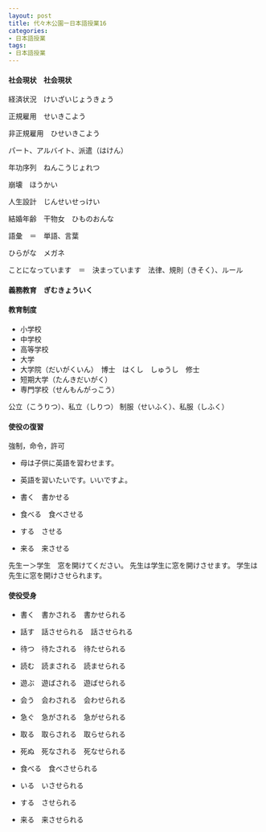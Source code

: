 ```yaml
---
layout: post
title: 代々木公園ー日本語授業16
categories:
- 日本語授業
tags:
- 日本語授業
---
```

#### 社会現状　社会現状
経済状況　けいざいじょうきょう

正規雇用　せいきこよう

非正規雇用　ひせいきこよう

パート、アルバイト、派遣（はけん）

年功序列　ねんこうじょれつ

崩壊　ほうかい

人生設計　じんせいせっけい

結婚年齢　干物女　ひものおんな

語彙　＝　単語、言葉

ひらがな　メガネ

ことになっています　＝　決まっています　法律、規則（きそく）、ルール

#### 義務教育　ぎむきょういく
#### 教育制度
* 小学校
* 中学校
* 高等学校
* 大学
* 大学院（だいがくいん）　博士　はくし　しゅうし　修士
* 短期大学（たんきだいがく）
* 専門学校（せんもんがっこう）

公立（こうりつ）、私立（しりつ）
制服（せいふく）、私服（しふく）

#### 使役の復習
強制，命令，許可

* 母は子供に英語を習わせます。
* 英語を習いたいです。いいですよ。

* 書く　書かせる
* 食べる　食べさせる
* する　させる
* 来る　来させる

先生ー＞学生　窓を開けてください。
先生は学生に窓を開けさせます。
学生は先生に窓を開けさせられます。

#### 使役受身
* 書く　書かされる　書かせられる
* 話す　話させられる　話させられる
* 待つ　待たされる　待たせられる
* 読む　読まされる　読ませられる
* 遊ぶ　遊ばされる　遊ばせられる
* 会う　会わされる　会わせられる
* 急ぐ　急がされる　急がせられる
* 取る　取らされる　取らせられる
* 死ぬ　死なされる　死なせられる

* 食べる　食べさせられる
* いる　いさせられる

* する　させられる
* 来る　来させられる

